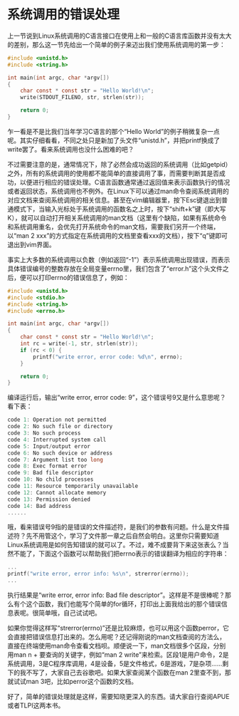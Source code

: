 # 系统调用的错误处理

上一节说到Linux系统调用的C语言接口在使用上和一般的C语言库函数并没有太大的差别，那么这一节先给出一个简单的例子来迈出我们使用系统调用的第一步：

```c
#include <unistd.h>
#include <string.h>

int main(int argc, char *argv[])
{
    char const * const str = "Hello World!\n";
    write(STDOUT_FILENO, str, strlen(str));

    return 0;
}
```

乍一看是不是比我们当年学习C语言的那个“Hello World”的例子稍微复杂一点呢。其实仔细看看，不同之处只是新加了头文件“unistd.h”，并把printf换成了write罢了。看来系统调用也没什么困难的吧？

不过需要注意的是，通常情况下，除了必然会成功返回的系统调用（比如getpid）之外，所有的系统调用的使用都不能简单的直接调用了事，而需要判断其是否成功，以便进行相应的错误处理。C语言函数通常通过返回值来表示函数执行的情况或者返回状态，系统调用也不例外。在Linux下可以通过man命令查阅系统调用的对应文档来查阅系统调用的相关信息。甚至在vim编辑器里，按下Esc键退出到普通模式下，当输入光标处于系统调用的函数名之上时，按下“shift+k”键（即大写K），就可以自动打开相关系统调用的man文档（这里有个缺陷，如果有系统命令和系统调用重名，会优先打开系统命令的man文档，需要我们另开一个终端，以“man 2 xxx”的方式指定在系统调用的文档里查看xxx的文档），按下“q”键即可退出到vim界面。

事实上大多数的系统调用以负数（例如返回“-1”）表示系统调用出现错误，而表示具体错误编号的整数存放在全局变量errno里，我们包含了“error.h”这个头文件之后，便可以打印errno的错误信息了，例如：

```c
#include <unistd.h>
#include <stdio.h>
#include <string.h>
#include <errno.h>

int main(int argc, char *argv[])
{
    char const * const str = "Hello World!\n";
    int rc = write(-1, str, strlen(str));
    if (rc < 0) {
        printf("write error, error code: %d\n", errno);
    }

    return 0;
}
```

编译运行后，输出“write error, error code: 9”，这个错误号9又是什么意思呢？看下表：

```c
code 1: Operation not permitted
code 2: No such file or directory
code 3: No such process
code 4: Interrupted system call
code 5: Input/output error
code 6: No such device or address
code 7: Argument list too long
code 8: Exec format error
code 9: Bad file descriptor
code 10: No child processes
code 11: Resource temporarily unavailable
code 12: Cannot allocate memory
code 13: Permission denied
code 14: Bad address
......
```

哦，看来错误号9指的是错误的文件描述符，是我们的参数有问题。什么是文件描述符？先不用管这个，学习了文件那一章之后自然会明白。这里你只需要知道Linux系统调用是如何告知错误的就可以了。不过，难不成要背下来这张表么？当然不能了，下面这个函数可以帮助我们把errno表示的错误翻译为相应的字符串：

```c
...
printf("write error, error info: %s\n", strerror(errno));
...
```

执行结果是“write error, error info: Bad file descriptor”。这样是不是很棒呢？那么有个这个函数，我们也能写个简单的for循环，打印出上面我给出的那个错误信息表呢。很简单哦，自己试试吧。

如果你觉得这样写“strerror(errno)”还是比较麻烦，也可以用这个函数perror，它会直接把错误信息打出来的。怎么用呢？还记得刚说的man文档查阅的方法么，直接在终端使用man命令查看文档呗。顺便说一下，man文档很多个区段，分别用man n + 要查询的关键字，例如“man 2 write”来检索。区段1是用户命令，2是系统调用，3是C程序库调用，4是设备，5是文件格式，6是游戏，7是杂项……剩下的我不写了，大家自己去谷歌吧。如果大家查阅某个函数在man 2里查不到，那就试试man 3吧，比如perror这个函数的文档。

好了，简单的错误处理就是这样，需要知晓更深入的东西。请大家自行查阅APUE或者TLPI这两本书。